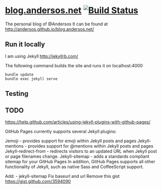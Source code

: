 # [blog.andersos.net](http://blog.andersos.net/) [![Build Status](https://travis-ci.org/Andersos/blog.andersos.net.svg)](https://travis-ci.org/Andersos/blog.andersos.net)

The personal blog of @Andersos
It can be found at http://andersos.github.io/blog.andersos.net/

## Run it locally

I am using Jekyll http://jekyllrb.com/

The following command builds the site and runs it on localhost:4000

```shell
bundle update
bundle exec jekyll serve
```

## Testing

## TODO
https://help.github.com/articles/using-jekyll-plugins-with-github-pages/

GitHub Pages currently supports several Jekyll plugins:

Jemoji - provides support for emoji within Jekyll posts and pages
Jekyll-mentions - provides support for @mentions within Jekyll posts and pages
Jekyll-redirect-from - redirects visitors to an updated URL when Jekyll post or page filenames change.
Jekyll-sitemap - adds a standards compliant sitemap for your GitHub Pages
In addition, GitHub Pages supports all other functionality of Jekyll, such as native Sass and CoffeeScript support.

Add:   - jekyll-sitemap
Fix baseurl and url
Remove this gist https://gist.github.com/3594090
